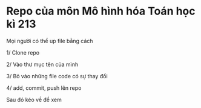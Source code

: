 # Repo của môn Mô hình hóa Toán học kì 213
Mọi người có thể up file bằng cách

1/ Clone repo

2/ Vào thư mục tên của mình

3/ Bỏ vào những file code có sự thay đổi

4/ add, commit, push lên repo

Sau đó kéo về để xem
